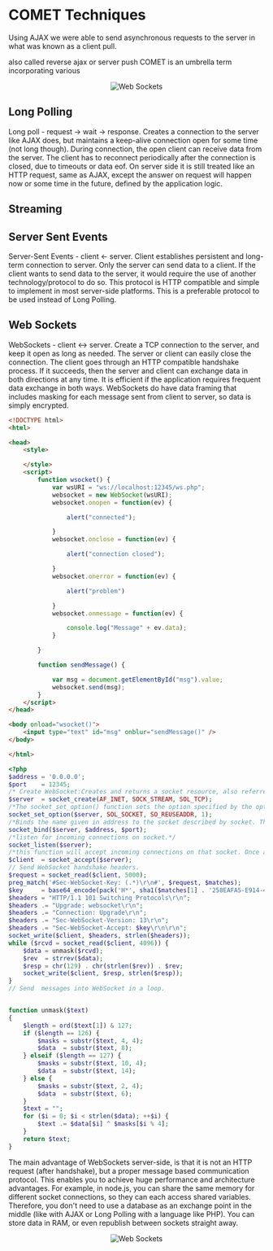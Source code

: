 # COMET Techniques

Using AJAX we were able to send asynchronous requests to the server in what was known as a client pull. 

also called reverse ajax or server push 
COMET is an umbrella term incorporating various 




<div style="text-align:center;">
    <img src="/images/comet-methods.png" alt="Web Sockets"/>
</div>

## Long Polling

Long poll - request → wait → response. Creates a connection to the server like AJAX does, but maintains a keep-alive connection open for some time (not long though). During connection, the open client can receive data from the server. The client has to reconnect periodically after the connection is closed, due to timeouts or data eof. On server side it is still treated like an HTTP request, same as AJAX, except the answer on request will happen now or some time in the future, defined by the application logic.

## Streaming


## Server Sent Events
Server-Sent Events - client ← server. Client establishes persistent and long-term connection to server. Only the server can send data to a client. If the client wants to send data to the server, it would require the use of another technology/protocol to do so. This protocol is HTTP compatible and simple to implement in most server-side platforms. This is a preferable protocol to be used instead of Long Polling. 

## Web Sockets

WebSockets - client ↔ server. Create a TCP connection to the server, and keep it open as long as needed. The server or client can easily close the connection. The client goes through an HTTP compatible handshake process. If it succeeds, then the server and client can exchange data in both directions at any time. It is efficient if the application requires frequent data exchange in both ways. WebSockets do have data framing that includes masking for each message sent from client to server, so data is simply encrypted.

```html
<!DOCTYPE html>
<html>

<head>
    <style>

    </style>
    <script>
        function wsocket() {
            var wsURI = "ws://localhost:12345/ws.php";
            websocket = new WebSocket(wsURI);
            websocket.onopen = function(ev) {

                alert("connected");

            }
            websocket.onclose = function(ev) {

                alert("connection closed");

            }
            websocket.onerror = function(ev) {

                alert("problem")

            }
            websocket.onmessage = function(ev) {

                console.log("Message" + ev.data);
            }

        }

        function sendMessage() {

            var msg = document.getElementById("msg").value;
            websocket.send(msg);
        }
    </script>
</head>

<body onload="wsocket()">
    <input type="text" id="msg" onblur="sendMessage()" />
</body>

</html>
```



```php
<?php
$address = '0.0.0.0';
$port    = 12345;
/* Create WebSocket:Creates and returns a socket resource, also referred to as an endpoint of communication. A typical network connection is made up of 2 sockets, one performing the role of the client, and another performing the role of the server.*/
$server  = socket_create(AF_INET, SOCK_STREAM, SOL_TCP);
/*The socket_set_option() function sets the option specified by the optname parameter, at the specified protocol level, to the value pointed to by the optval parameter for the socket.*/
socket_set_option($server, SOL_SOCKET, SO_REUSEADDR, 1);
/*Binds the name given in address to the socket described by socket. This has to be done before a connection is be established*/
socket_bind($server, $address, $port);
/*listen for incoming connections on socket.*/
socket_listen($server);
/*this function will accept incoming connections on that socket. Once a successful connection is made, a new socket resource is returned, which may be used for communication.*/
$client  = socket_accept($server);
// Send WebSocket handshake headers.
$request = socket_read($client, 5000);
preg_match('#Sec-WebSocket-Key: (.*)\r\n#', $request, $matches);
$key     = base64_encode(pack('H*', sha1($matches[1] . '258EAFA5-E914-47DA-95CA-C5AB0DC85B11')));
$headers = "HTTP/1.1 101 Switching Protocols\r\n";
$headers .= "Upgrade: websocket\r\n";
$headers .= "Connection: Upgrade\r\n";
$headers .= "Sec-WebSocket-Version: 13\r\n";
$headers .= "Sec-WebSocket-Accept: $key\r\n\r\n";
socket_write($client, $headers, strlen($headers));
while ($rcvd = socket_read($client, 4096)) {
    $data = unmask($rcvd);
    $rev  = strrev($data);
    $resp = chr(129) . chr(strlen($rev)) . $rev;
    socket_write($client, $resp, strlen($resp));
}
// Send  messages into WebSocket in a loop.


function unmask($text)
{
    $length = ord($text[1]) & 127;
    if ($length == 126) {
        $masks = substr($text, 4, 4);
        $data  = substr($text, 8);
    } elseif ($length == 127) {
        $masks = substr($text, 10, 4);
        $data  = substr($text, 14);
    } else {
        $masks = substr($text, 2, 4);
        $data  = substr($text, 6);
    }
    $text = "";
    for ($i = 0; $i < strlen($data); ++$i) {
        $text .= $data[$i] ^ $masks[$i % 4];
    }
    return $text;
}
```

The main advantage of WebSockets server-side, is that it is not an HTTP request (after handshake), but a proper message based communication protocol. This enables you to achieve huge performance and architecture advantages. For example, in node.js, you can share the same memory for different socket connections, so they can each access shared variables. Therefore, you don't need to use a database as an exchange point in the middle (like with AJAX or Long Polling with a language like PHP). You can store data in RAM, or even republish between sockets straight away.


<div style="text-align:center;">
    <img src="/images/web-sockets.gif" alt="Web Sockets"/>
</div>